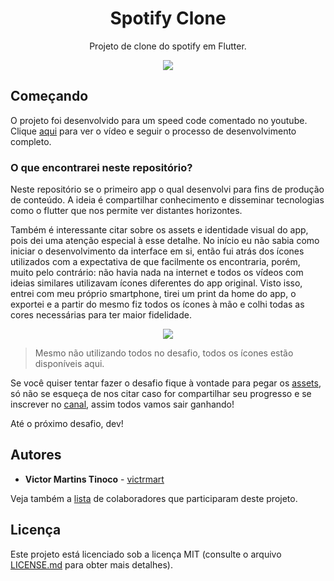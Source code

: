 <h1 align="center">Spotify Clone</h1>
<p align="center">Projeto de clone do spotify em Flutter.</p>

<p align="center">
  <img src="https://user-images.githubusercontent.com/49794086/81490443-c64e0280-9258-11ea-8375-250052fef562.png">  
</p>

## Começando
O projeto foi desenvolvido para um speed code comentado no youtube. Clique [aqui]() para ver o vídeo e seguir o processo de desenvolvimento completo.

### O que encontrarei neste repositório?
Neste repositório se o primeiro app o qual desenvolvi para fins de produção de conteúdo. A ideia é compartilhar conhecimento e disseminar tecnologias como o flutter que nos permite ver distantes horizontes.

Também é interessante citar sobre os assets e identidade visual do app, pois dei uma atenção especial à esse detalhe. No início eu não sabia como iniciar o desenvolvimento da interface em si, então fui atrás dos ícones utilizados com a expectativa de que facilmente os encontraria, porém, muito pelo contrário: não havia nada na internet e todos os vídeos com ideias similares utilizavam ícones diferentes do app original. Visto isso, entrei com meu próprio smartphone, tirei um print da home do app, o exportei e a partir do mesmo fiz todos os ícones à mão e colhi todas as cores necessárias para ter maior fidelidade. 

<p align="center">
  <img src="https://user-images.githubusercontent.com/49794086/81490405-7ec77680-9258-11ea-84bf-6814e81846ed.png">
</p>

> Mesmo não utilizando todos no desafio, todos os ícones estão disponíveis aqui.

Se você quiser tentar fazer o desafio fique à vontade para pegar os [assets](assets/), só não se esqueça de nos citar caso for compartilhar seu progresso e se inscrever no [canal](https://www.youtube.com/channel/UCqXcTTMLNnykfoTivsRuwIA), assim todos vamos sair ganhando!

Até o próximo desafio, dev!

## Autores
- **Victor Martins Tinoco** - [victrmart](https://github.com/victrmart/)

Veja também a [lista]() de colaboradores que participaram deste projeto.

## Licença
Este projeto está licenciado sob a licença MIT (consulte o arquivo [LICENSE.md](LICENSE.md) para obter mais detalhes).


